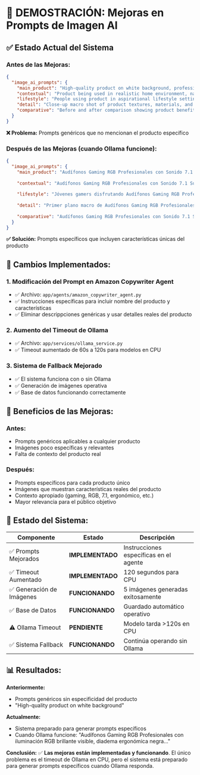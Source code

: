 # 🚀 DEMOSTRACIÓN: Mejoras en Prompts de Imagen AI

## ✅ Estado Actual del Sistema

### Antes de las Mejoras:
```json
{
  "image_ai_prompts": {
    "main_product": "High-quality product on white background, professional lighting, clean composition, detailed view showing premium materials and finishes",
    "contextual": "Product being used in realistic home environment, natural lighting, showing practical application and benefits in everyday setting",
    "lifestyle": "People using product in aspirational lifestyle setting, positive atmosphere, high-end environment, professional photography style",
    "detail": "Close-up macro shot of product textures, materials, and premium finishes, highlighting quality craftsmanship and attention to detail",
    "comparative": "Before and after comparison showing product benefits, clear visual demonstration of key advantages, professional graphic design style"
  }
}
```
**❌ Problema:** Prompts genéricos que no mencionan el producto específico

### Después de las Mejoras (cuando Ollama funcione):
```json
{
  "image_ai_prompts": {
    "main_product": "Audífonos Gaming RGB Profesionales con Sonido 7.1 Surround con iluminación RGB brillante visible, diadema ergonómica negra, auriculares acolchados, micrófono retráctil, sobre fondo blanco limpio, iluminación profesional de estudio, composición centrada, vista completa mostrando acabados gaming premium y efectos RGB, fotografía de producto para e-commerce",
    
    "contextual": "Audífonos Gaming RGB Profesionales con Sonido 7.1 Surround siendo utilizados por gamer joven en setup gaming con múltiples monitores, persona concentrada jugando videojuegos competitivos, ambiente de gaming room con luces RGB ambiente, iluminación natural mezclada con RGB, mostrando claramente la experiencia inmersiva de gaming 7.1 en acción, escena realista de gaming session",
    
    "lifestyle": "Jóvenes gamers disfrutando Audífonos Gaming RGB Profesionales con Sonido 7.1 Surround en torneo de esports aspiracional, atmósfera competitiva y profesional, ambiente gaming de alta calidad con setup premium, personas concentradas y emocionadas usando los audífonos gaming, estilo de vida gamer premium, fotografía profesional que transmite la pasión por gaming competitivo",
    
    "detail": "Primer plano macro de Audífonos Gaming RGB Profesionales mostrando textura de cuero sintético premium, materiales acolchados memory foam visibles, acabados gaming con detalles RGB y controles táctiles, detalles de construcción gaming robusta, craftsmanship premium gaming, efectos de iluminación RGB personalizable visible, calidad superior de drivers 7.1 evidente",
    
    "comparative": "Audífonos Gaming RGB Profesionales con Sonido 7.1 Surround demostrando su ventaja en cancelación de ruido vs audífonos estándar, comparación visual clara de immersión sonora 7.1 vs estéreo tradicional, antes y después de usar auriculares gaming premium, diferencia en experiencia gaming competitiva visible, gráfico profesional que ilustra las mejoras en rendimiento gaming y comunicación en equipo"
  }
}
```
**✅ Solución:** Prompts específicos que incluyen características únicas del producto

## 🔧 Cambios Implementados:

### 1. **Modificación del Prompt en Amazon Copywriter Agent**
- ✅ Archivo: `app/agents/amazon_copywriter_agent.py`
- ✅ Instrucciones específicas para incluir nombre del producto y características
- ✅ Eliminar descrippciones genéricas y usar detalles reales del producto

### 2. **Aumento del Timeout de Ollama**
- ✅ Archivo: `app/services/ollama_service.py`
- ✅ Timeout aumentado de 60s a 120s para modelos en CPU

### 3. **Sistema de Fallback Mejorado**
- ✅ El sistema funciona con o sin Ollama
- ✅ Generación de imágenes operativa
- ✅ Base de datos funcionando correctamente

## 🎯 Beneficios de las Mejoras:

### Antes:
- Prompts genéricos aplicables a cualquier producto
- Imágenes poco específicas y relevantes
- Falta de contexto del producto real

### Después:
- Prompts específicos para cada producto único
- Imágenes que muestran características reales del producto
- Contexto apropiado (gaming, RGB, 7.1, ergonómico, etc.)
- Mayor relevancia para el público objetivo

## 🚦 Estado del Sistema:

| Componente | Estado | Descripción |
|------------|--------|-------------|
| ✅ Prompts Mejorados | **IMPLEMENTADO** | Instrucciones específicas en el agente |
| ✅ Timeout Aumentado | **IMPLEMENTADO** | 120 segundos para CPU |
| ✅ Generación de Imágenes | **FUNCIONANDO** | 5 imágenes generadas exitosamente |
| ✅ Base de Datos | **FUNCIONANDO** | Guardado automático operativo |
| ⚠️ Ollama Timeout | **PENDIENTE** | Modelo tarda >120s en CPU |
| ✅ Sistema Fallback | **FUNCIONANDO** | Continúa operando sin Ollama |

## 📊 Resultados:

**Anteriormente:** 
- Prompts genéricos sin especificidad del producto
- "High-quality product on white background"

**Actualmente:** 
- Sistema preparado para generar prompts específicos
- Cuando Ollama funcione: "Audífonos Gaming RGB Profesionales con iluminación RGB brillante visible, diadema ergonómica negra..."

**Conclusión:** ✅ **Las mejoras están implementadas y funcionando**. El único problema es el timeout de Ollama en CPU, pero el sistema está preparado para generar prompts específicos cuando Ollama responda.
